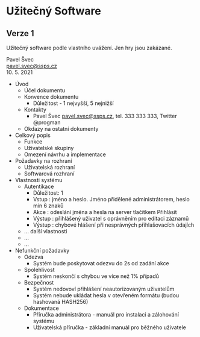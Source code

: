 # Užitečný Software
## Verze 1
Užitečný software podle vlastního uvážení. Jen hry jsou zakázané.

Pavel Švec <br/>
pavel.svec@ssps.cz <br/>
10. 5. 2021

* Úvod
  * Účel dokumentu
  * Konvence dokumentu
    * Důležitost - 1 nejvyšší, 5 nejnižší
  * Kontakty
    * Pavel Švec pavel.svec@ssps.cz, tel. 333 333 333, Twitter @progman
  * Okdazy na ostatní dokumenty
* Celkový popis
  * Funkce
  * Uživatelské skupiny
  * Omezení návrhu a implementace
* Požadavky na rozhraní
  * Uživatelská rozhraní
  * Softwarová rozhraní
* Vlastnosti systému
  * Autentikace
    * Důležitost: 1
    * Vstup : jméno a heslo. Jméno přidělené administrátorem, heslo min 6 znaků
    * Akce : odeslání jména a hesla na server tlačítkem Přihlásit
    * Výstup : přihlášený uživatel s oprávněním pro editaci záznamů
    * Výstup : chybové hlášení při nesprávných přihlašovacích údajích
  * ... další vlastnosti
  * ...
  * ...
* Nefunkční požadavky
  * Odezva
    * Systém bude poskytovat odezvu do 2s od zadání akce
  * Spolehlivost
    * Systém neskončí s chybou ve více než 1% případů
  * Bezpečnost
    * Systém nedovoví přihlášení neautorizovaným uživatelům
    * Systém nebude ukládat hesla v otevřeném formátu (budou hashovaná HASH256)
  * Dokumentace
    * Příručka administrátora - manuál pro instalaci a zálohování systému
    * Uživatelská příručka - základní manuál pro běžného uživatele
    
